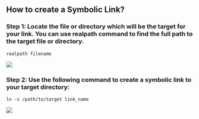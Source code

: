 <!-- Author: Aman Kumar -->
<!-- Created Date: 06-Aug-2025 -->
## How to create a Symbolic Link?

### Step 1: Locate the file or directory which will be the target for your link. You can use realpath command to find the full path to the target file or directory.
```
realpath filename
```
![](https://github.com/amancs1422/Practice_Shell_Scripting/blob/main/Images/Symbolic_Links1.jpg)
### Step 2: Use the following command to create a symbolic link to your target directory:
```
ln -s /path/to/target link_name
```
![](https://github.com/amancs1422/Practice_Shell_Scripting/blob/main/Images/Symbolic_Links2.jpg)

<!---->
<!-- End of File -->